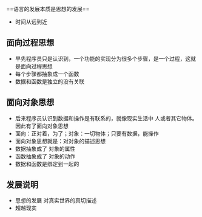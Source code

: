 ==语言的发展本质是思想的发展==

* 时间从远到近
## 面向过程思想
* 早先程序员只是认识到，一个功能的实现分为很多个步骤，是一个过程，这就是面向过程思想
* 每个步骤都抽象成一个函数
* 数据和函数是独立的没有关联

## 面向对象思想
* 后来程序员认识到数据和操作是有联系的，就像现实生活中 人或者其它物体。因此有了面向对象思想
* 面向：正对着，为了；对象：一切物体；只要有数据，能操作
* 面向对象思想就是：对对象的描述思想
* 数据抽象成了 对象的属性
* 函数抽象成了 对象的动作
* 数据和函数是绑定到一起的

## 发展说明
* 思想的发展 对真实世界的真切描述
* 超越现实